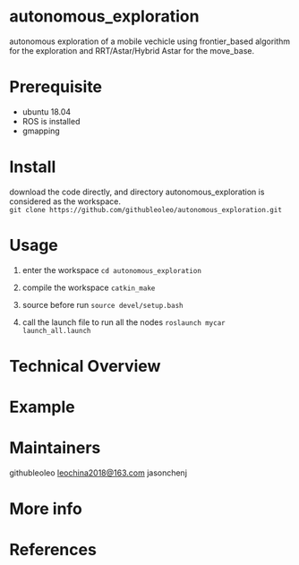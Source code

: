 # autonomous_exploration
autonomous exploration of a mobile vechicle using frontier_based algorithm for the exploration and RRT/Astar/Hybrid Astar for
the move_base.

# Prerequisite
- ubuntu 18.04
- ROS is installed
- gmapping

# Install
download the code directly, and directory autonomous_exploration is considered as the workspace.    
`git clone https://github.com/githubleoleo/autonomous_exploration.git`       

# Usage
1. enter the workspace
`cd autonomous_exploration`    

2. compile the workspace
`catkin_make`     

3. source before run
`source devel/setup.bash`  

4. call the launch file to run all the nodes
`roslaunch mycar launch_all.launch`

# Technical Overview

# Example

# Maintainers
githubleoleo leochina2018@163.com
jasonchenj 
# More info

# References

